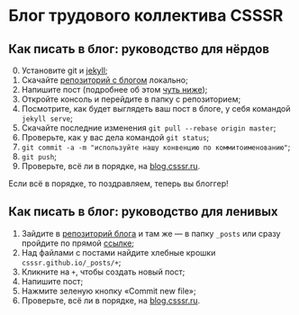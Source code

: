 # Блог трудового коллектива CSSSR

## Как писать в блог: руководство для нёрдов

0. Установите git и [jekyll](http://jekyllrb.com);
1. Скачайте [репозиторий с блогом](https://github.com/CSSSR/csssr.github.io) локально;
2. Напишите пост (подробнее об этом [чуть ниже]());
3. Откройте консоль и перейдите в папку с репозиторием;
4. Посмотрите, как будет выглядеть ваш пост в блоге, у себя командой `jekyll serve`;
5. Скачайте последние изменения `git pull --rebase origin master`;
6. Проверьте, как у вас дела командой `git status`;
7. `git commit -a -m "используйте нашу конвенцию по коммитоименованию"`;
8. `git push`;
9. Проверьте, всё ли в порядке, на [blog.csssr.ru](http://blog.csssr.ru).

Если всё в порядке, то поздравляем, теперь вы блоггер!

## Как писать в блог: руководство для ленивых

1. Зайдите в [репозиторий блога](https://github.com/CSSSR/csssr.github.io) и там же — в папку `_posts` или сразу пройдите по прямой [ссылке](https://github.com/CSSSR/csssr.github.io/tree/master/_posts);
2. Над файлами с постами найдите хлебные крошки `csssr.github.io/_posts/+`;
3. Кликните на `+`, чтобы создать новый пост;
4. Напишите пост;
5. Нажмите зеленую кнопку «Commit new file»;
6. Проверьте, всё ли в порядке, на [blog.csssr.ru](http://blog.csssr.ru).



